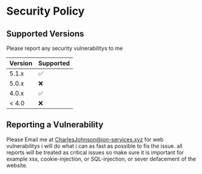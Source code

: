 # Security Policy

## Supported Versions

Please report any security vulnerabilitys to me

| Version | Supported          |
| ------- | ------------------ |
| 5.1.x   | :white_check_mark: |
| 5.0.x   | :x:                |
| 4.0.x   | :white_check_mark: |
| < 4.0   | :x:                |

## Reporting a Vulnerability

Please Email me at CharlesJohnson@ion-services.xyz for web vulnerabilitys i will do what i can as fast as possible to fix the issue. all reports will be treated as critical issues
so make sure it is important for example xss, cookie-injection, or SQL-injection, or sever defacement of the website.
